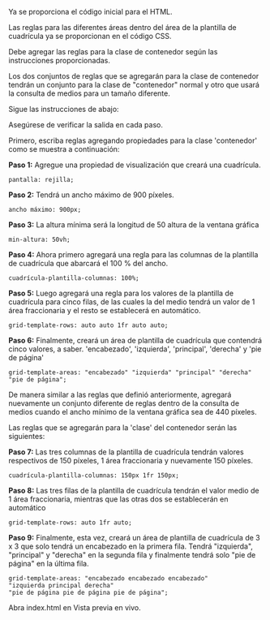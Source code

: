 Ya se proporciona el código inicial para el HTML.

Las reglas para las diferentes áreas dentro del área de la plantilla de cuadrícula ya se proporcionan en el código CSS.

Debe agregar las reglas para la clase de contenedor según las instrucciones proporcionadas.

Los dos conjuntos de reglas que se agregarán para la clase de contenedor tendrán un conjunto para la clase de "contenedor" normal y otro que usará la consulta de medios para un tamaño diferente.

Sigue las instrucciones de abajo:

Asegúrese de verificar la salida en cada paso.

Primero, escriba reglas agregando propiedades para la clase 'contenedor' como se muestra a continuación:

**Paso 1:** Agregue una propiedad de visualización que creará una cuadrícula.

```
pantalla: rejilla;
```

**Paso 2:** Tendrá un ancho máximo de 900 píxeles.

```
ancho máximo: 900px;
```

**Paso 3:** La altura mínima será la longitud de 50 altura de la ventana gráfica

```
min-altura: 50vh;
```

**Paso 4:** Ahora primero agregará una regla para las columnas de la plantilla de cuadrícula que abarcará el 100 % del ancho.

```
cuadrícula-plantilla-columnas: 100%;
```

**Paso 5:** Luego agregará una regla para los valores de la plantilla de cuadrícula para cinco filas, de las cuales la del medio tendrá un valor de 1 área fraccionaria y el resto se establecerá en automático.

```
grid-template-rows: auto auto 1fr auto auto;
```

**Paso 6:** Finalmente, creará un área de plantilla de cuadrícula que contendrá cinco valores, a saber. 'encabezado', 'izquierda', 'principal', 'derecha' y 'pie de página'

```
grid-template-areas: "encabezado" "izquierda" "principal" "derecha" "pie de página";
```

De manera similar a las reglas que definió anteriormente, agregará nuevamente un conjunto diferente de reglas dentro de la consulta de medios cuando el ancho mínimo de la ventana gráfica sea de 440 píxeles.

Las reglas que se agregarán para la 'clase' del contenedor serán las siguientes:

**Paso 7:** Las tres columnas de la plantilla de cuadrícula tendrán valores respectivos de 150 píxeles, 1 área fraccionaria y nuevamente 150 píxeles.

```
cuadrícula-plantilla-columnas: 150px 1fr 150px;
```

**Paso 8:** Las tres filas de la plantilla de cuadrícula tendrán el valor medio de 1 área fraccionaria, mientras que las otras dos se establecerán en automático

```
grid-template-rows: auto 1fr auto;
```

**Paso 9:** Finalmente, esta vez, creará un área de plantilla de cuadrícula de 3 x 3 que solo tendrá un encabezado en la primera fila. Tendrá "izquierda", "principal" y "derecha" en la segunda fila y finalmente tendrá solo "pie de página" en la última fila.

```
grid-template-areas: "encabezado encabezado encabezado"
"izquierda principal derecha"
"pie de página pie de página pie de página";
```


Abra index.html en Vista previa en vivo.